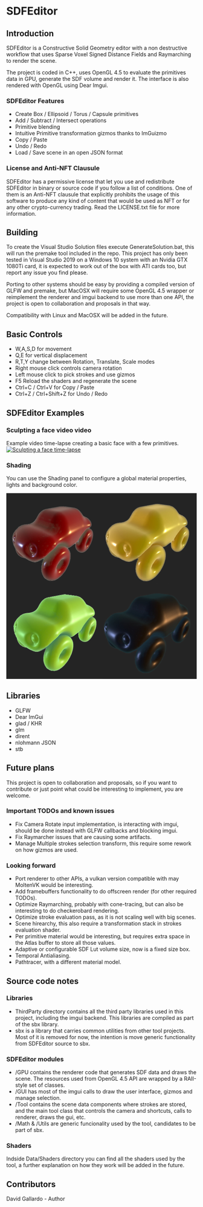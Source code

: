 # SDFEditor

## Introduction

SDFEditor is a Constructive Solid Geometry editor with a non destructive workflow that uses Sparse Voxel Signed Distance Fields and Raymarching to render the scene.

The project is coded in C++, uses OpenGL 4.5 to evaluate the primitives data in GPU, generate the SDF volume and render it. The interface is also rendered with OpenGL using Dear Imgui.

### SDFEditor Features

- Create Box / Ellipsoid / Torus / Capsule primitives 
- Add / Subtract / Intersect operations
- Primitive blending
- Intuitive Primitive transformation gizmos thanks to ImGuizmo
- Copy / Paste
- Undo / Redo
- Load / Save scene in an open JSON format

### License and Anti-NFT Clausule

SDFEditor has a permissive license that let you use and redistribute SDFEditor in binary or source code if you follow a list of conditions. One of them is an Anti-NFT clausule that explicitly prohibits the usage of this software to produce any kind of content that would be used as NFT or for any other crypto-currency trading. Read the LICENSE.txt file for more information.

## Building

To create the Visual Studio Solution files execute GenerateSolution.bat, this will run the premake tool included in the repo. This project has only been tested in Visual Studio 2019 on a Windows 10 system with an Nvidia GTX 1080Ti card, it is expected to work out of the box with ATI cards too, but report any issue you find please.

Porting to other systems should be easy by providing a compiled version of GLFW and premake, but MacOSX will require some OpenGL 4.5 wrapper or reimplement the renderer and imgui backend to use more than one API, the project is open to collaboration and proposals in that way.

Compatibility with Linux and MacOSX will be added in the future.

## Basic Controls

- W,A,S,D for movement
- Q,E for vertical displacement
- R,T,Y change between Rotation, Translate, Scale modes
- Right mouse click controls camera rotation
- Left mouse click to pick strokes and use gizmos
- F5 Reload the shaders and regenerate the scene
- Ctrl+C / Ctrl+V for Copy / Paste
- Ctrl+Z / Ctrl+Shift+Z for Undo / Redo

## SDFEditor Examples

### Sculpting a face video video
Example video time-lapse creating a basic face with a few primitives.
[![Sculpting a face time-lapse](https://img.youtube.com/vi/LGpUlqWzjd8/0.jpg)](https://www.youtube.com/watch?v=LGpUlqWzjd8)

### Shading
You can use the Shading panel to configure a global material properties, lights and background color.

![Material showdown](/Docs/cars_materials.png)

## Libraries

- GLFW
- Dear ImGui
- glad / KHR
- glm
- dirent
- nlohmann JSON
- stb

## Future plans 
This project is open to collaboration and proposals, so if you want to contribute or just point what could be interesting to implement, you are welcome.

### Important TODOs and known issues
- Fix Camera Rotate input implementation, is interacting with imgui, should be done instead with GLFW callbacks and blocking imgui.
- Fix Raymarcher issues that are causing some artifacts.
- Manage Multiple strokes selection transform, this require some rework on how gizmos are used.

### Looking forward
- Port renderer to other APIs, a vulkan version compatible with may MoltenVK would be interesting.
- Add framebuffers functionality to do offscreen render (for other required TODOs).
- Optimize Raymarching, probably with cone-tracing, but can also be interesting to do checkerobard rendering.
- Optimize stroke evaluation pass, as it is not scaling well with big scenes.
- Scene hirearchy, this also require a transformation stack in strokes evaluation shader.
- Per primitive material would be interesting, but requires extra space in the Atlas buffer to store all those values.
- Adaptive or configurable SDF Lut volume size, now is a fixed size box.
- Temporal Antialiasing.
- Pathtracer, with a different material model.

## Source code notes

### Libraries
- ThirdParty directory contains all the third party libraries used in this project, including the imgui backend. This libraries are compiled as part of the sbx library.
- sbx is a library that carries common utilities from other tool projects. Most of it is removed for now, the intention is move generic functionality from SDFEditor source to sbx.

### SDFEditor modules
- /GPU contains the renderer code that generates SDF data and draws the scene. The resources used from OpenGL 4.5 API are wrapped by a RAII-style set of classes.
- /GUI has most of the imgui calls to draw the user interface, gizmos and manage selection.
- /Tool contains the scene data components where strokes are stored, and the main tool class that controls the camera and shortcuts, calls to renderer, draws the gui, etc.
- /Math & /Utils are generic funcionality used by the tool, candidates to be part of sbx.

### Shaders
Indside Data/Shaders directory you can find all the shaders used by the tool, a further explanation on how they work will be added in the future.

## Contributors

David Gallardo - Author


